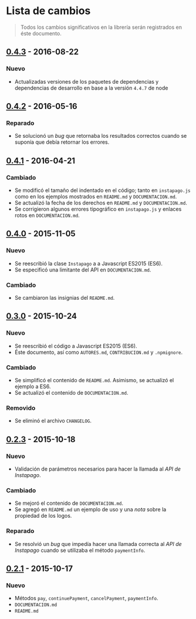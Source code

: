 # Lista de cambios

> Todos los cambios significativos en la librería serán registrados en éste documento.

## [0.4.3](https://github.com/abr4xas/node-instapago/tree/v0.4.3) - 2016-08-22

### Nuevo

* Actualizadas versiones de los paquetes de dependencias y dependencias de desarrollo en base a la versión  `4.4.7` de node

## [0.4.2](https://github.com/abr4xas/node-instapago/tree/v0.4.2) - 2016-05-16

### Reparado

* Se solucionó un *bug* que retornaba los resultados correctos cuando se suponía que debía retornar los errores.

## [0.4.1](https://github.com/abr4xas/node-instapago/tree/v0.4.1) - 2016-04-21

### Cambiado

* Se modificó el tamaño del indentado en el código; tanto en `instapago.js` como en los ejemplos mostrados en `README.md` y `DOCUMENTACION.md`.
* Se actualizó la fecha de los derechos en `README.md` y `DOCUMENTACION.md`.
* Se corrigieron algunos errores tipográfico en `instapago.js` y enlaces rotos en `DOCUMENTACION.md`.

## [0.4.0](https://github.com/abr4xas/node-instapago/tree/v0.4.0) - 2015-11-05

### Nuevo

* Se reescribió la clase `Instapago` a a Javascript ES2015 (ES6).
* Se especificó una limitante del API en `DOCUMENTACION.md`.

### Cambiado

* Se cambiaron las insignias del `README.md`.

## [0.3.0](https://github.com/abr4xas/node-instapago/tree/v0.3.0) - 2015-10-24

### Nuevo

* Se reescribió el código a Javascript ES2015 (ES6).
* Éste documento, así como `AUTORES.md`, `CONTRIBUCION.md` y `.npmignore`.

### Cambiado

* Se simplificó el contenido de `README.md`. Asimismo, se actualizó el ejemplo a ES6.
* Se actualizó el contenido de `DOCUMENTACION.md`.

### Removido

* Se eliminó el archivo `CHANGELOG`.

## [0.2.3](https://github.com/abr4xas/node-instapago/tree/v0.2.3) - 2015-10-18

### Nuevo

* Validación de parámetros necesarios para hacer la llamada al *API de Instapago*.

### Cambiado

* Se mejoró el contenido de `DOCUMENTACION.md`.
* Se agregó en `README.md` un ejemplo de uso y una *nota* sobre la propiedad de los logos.

### Reparado

* Se resolvió un *bug* que impedía hacer una llamada correcta al *API de Instapago* cuando se utilizaba el método `paymentInfo`.

## [0.2.1](https://github.com/abr4xas/node-instapago/tree/v0.2.1) - 2015-10-17

### Nuevo

* Métodos `pay`, `continuePayment`, `cancelPayment`, `paymentInfo`.
* `DOCUMENTACION.md`
* `README.md`